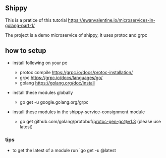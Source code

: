 ## Shippy

This is a pratice of this tutorial https://ewanvalentine.io/microservices-in-golang-part-1/

The project is a demo microservice of shippy, it uses protoc and grpc

## how to setup
- install following on your pc
    - protoc compile https://grpc.io/docs/protoc-installation/
    - grpc https://grpc.io/docs/languages/go/
    - golang https://golang.org/doc/install

- install these modules globally
    - go get -u google.golang.org/grpc

- install these modules in the shippy-service-consignment module
    - go get github.com/golang/protobuf/protoc-gen-go@v1.3 (please use latest)


### tips
- to get the latest of a module run `go get -u <module>@latest
